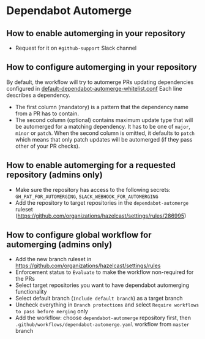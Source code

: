 # Dependabot Automerge

## How to enable automerging in your repository
 
- Request for it on `#github-support` Slack channel

## How to configure automerging in your repository
By default, the workflow will try to automerge PRs updating dependencies configured in [default-dependabot-automerge-whitelist.conf](.github/workflows/default-dependabot-automerge-whitelist.conf)
Each line describes a dependency. 
 - The first column (mandatory) is a pattern that the dependency name from a PR has to contain. 
 - The second column (optional) contains maximum update type that will be automerged for a matching dependency. 
It has to be one of `major`, `minor` or `patch`. When the second column is omitted, it defaults to `patch` which means 
that only patch updates will be automerged (if they pass other of your PR checks). 

## How to enable automerging for a requested repository (admins only)

- Make sure the repository has access to the following secrets: `GH_PAT_FOR_AUTOMERGING`, `SLACK_WEBHOOK_FOR_AUTOMERGING`
- Add the repository to target repositories in the `dependabot-automerge` ruleset (https://github.com/organizations/hazelcast/settings/rules/286995)

## How to configure global workflow for automerging (admins only)

- Add the new branch ruleset in https://github.com/organizations/hazelcast/settings/rules
- Enforcement status to `Evaluate` to make the workflow non-required for the PRs
- Select target repositories you want to have dependabot automerging functionality
- Select default branch (`Include default branch`) as a target branch
- Uncheck everything in `Branch protections` and select `Require workflows to pass before merging` only
- Add the workflow: choose `dependabot-automerge` repository first, then `.github/workflows/dependabot-automerge.yaml` workflow from `master` branch

